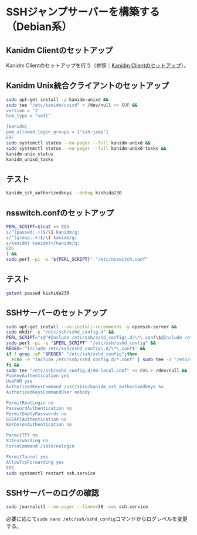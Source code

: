 # SSHジャンプサーバーを構築する（Debian系）
## Kanidm Clientのセットアップ
Kanidm Clientのセットアップを行う（参照：[Kanidm Clientのセットアップ](client-setup.md)）。

## Kanidm Unix統合クライアントのセットアップ
```sh
sudo apt-get install -y kanidm-unixd &&
sudo tee "/etc/kanidm/unixd" > /dev/null << EOF &&
version = '2'
hsm_type = "soft"

[kanidm]
pam_allowed_login_groups = ["ssh-jamp"]
EOF
sudo systemctl status --no-pager --full kanidm-unixd &&
sudo systemctl status --no-pager --full kanidm-unixd-tasks &&
kanidm-unix status
kanidm_unixd_tasks
```

## テスト
```sh
kanidm_ssh_authorizedkeys --debug kishida230
```

## nsswitch.confのセットアップ
```sh
PERL_SCRIPT=$(cat << EOS
s/^(passwd:.+)$/\1 kanidm/g;
s/^(group:.+)$/\1 kanidm/g;
s/kanidm( kanidm)+/kanidm/g;
EOS
) &&
sudo perl -pi -e "${PERL_SCRIPT}" "/etc/nsswitch.conf"
```

## テスト
```sh
getent passwd kishida230
```

## SSHサーバーのセットアップ
```sh
sudo apt-get install --no-install-recommends -y openssh-server &&
sudo mkdir -p "/etc/ssh/sshd_config.d" &&
PERL_SCRIPT="s@^#Include /etc/ssh/sshd_config\.d/\*\.conf\$@Include /etc/ssh/sshd_config.d/*.conf@g" &&
sudo perl -pi -e "$PERL_SCRIPT" "/etc/ssh/sshd_config" &&
REGEX='^Include /etc/ssh/sshd_config\.d/\*\.conf$' &&
if ! grep -qP "$REGEX" "/etc/ssh/sshd_config";then
  echo -e "Include /etc/ssh/sshd_config.d/*.conf" | sudo tee -a "/etc/ssh/sshd_config" > /dev/null
fi &&
sudo tee "/etc/ssh/sshd_config.d/90-local.conf" << EOS > /dev/null &&
PubkeyAuthentication yes
UsePAM yes
AuthorizedKeysCommand /usr/sbin/kanidm_ssh_authorizedkeys %u
AuthorizedKeysCommandUser nobody

PermitRootLogin no
PasswordAuthentication no
PermitEmptyPasswords no
GSSAPIAuthentication no
KerberosAuthentication no

PermitTTY no
X11Forwarding no
ForceCommand /sbin/nologin

PermitTunnel yes
AllowTcpForwarding yes
EOS
sudo systemctl restart ssh.service
```

## SSHサーバーのログの確認
```sh
sudo journalctl --no-pager --lines=30 -xeu ssh.service
```
必要に応じて`sudo nano /etc/ssh/sshd_config`コマンドからログレベルを変更する。